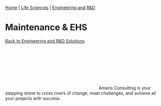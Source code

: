 ![Maintenance EHS](data:image/svg+xml,%3Csvg%20xmlns='http://www.w3.org/2000/svg'%20viewBox='0%200%20640%20640'%3E%3C/svg%3E)
[Home](https://amaris.com) | [Life Sciences](https://amaris.com/business-line/life-sciences/) | [Engineering and R&D](https://amaris.com/business-line/life-sciences/engineering-rd/)
# Maintenance & EHS
[Back to Engineering and R&D Solutions](https://amaris.com/business-line/life-sciences/engineering-rd/)
![Amaris Logo](data:image/svg+xml,%3Csvg%20xmlns='http://www.w3.org/2000/svg'%20viewBox='0%200%200%200'%3E%3C/svg%3E)
Amaris Consulting is your stepping stone to cross rivers of change, meet challenges, and achieve all your projects with success.
